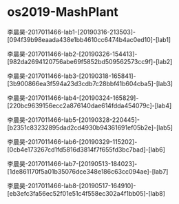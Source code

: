 # os2019-MashPlant
李晨昊-2017011466-lab1-[20190316-213503]-[094f39b98eaada438e1bb4610cc6474b4ac0ed10]-[lab1]

李晨昊-2017011466-lab2-[20190326-154413]-[982da2694120756abe69f5852bd509562573cc9f]-[lab2]

李晨昊-2017011466-lab3-[20190318-165841]-[3b900866ea3f594a23d3cdb7c28bbf41b604cba5]-[lab3]

李晨昊-2017011466-lab4-[20190324-165829]-[220bc9639156ecc2a876140dae614fdda454079c]-[lab4]

李晨昊-2017011466-lab5-[20190328-220445]-[b2351c83232895dad2cd4930b94361691ef05b2e]-[lab5]

李晨昊-2017011466-lab6-[20190329-115202]-[0cb4e173267cd1fd5816d3814f7f655fd3bc7bad]-[lab6]

李晨昊-2017011466-lab7-[20190513-184023]-[1de861170f5a01b35076dce348e186c63cc094ae]-[lab7]

李晨昊-2017011466-lab8-[20190517-164910]-[eb3efc3fa56ec52f01e51c4f558ec302a4f1bb05]-[lab8]